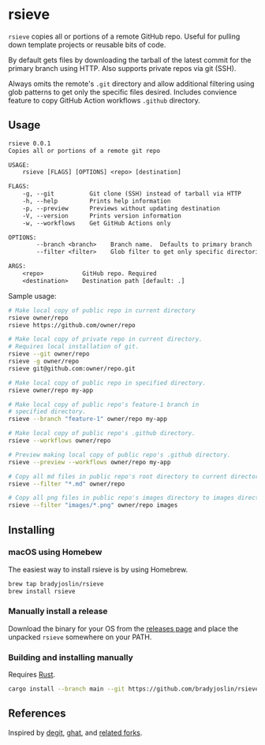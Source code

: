 # rsieve

`rsieve` copies all or portions of a remote GitHub repo. Useful for pulling down template projects or reusable bits of code.

By default gets files by downloading the tarball of the latest commit for the primary branch using HTTP. Also supports private repos via git (SSH).

Always omits the remote's `.git` directory and allow additional filtering using glob patterns to get only the specific files desired. Includes convience feature to copy GitHub Action workflows `.github` directory.

## Usage

```txt
rsieve 0.0.1
Copies all or portions of a remote git repo

USAGE:
    rsieve [FLAGS] [OPTIONS] <repo> [destination]

FLAGS:
    -g, --git          Git clone (SSH) instead of tarball via HTTP
    -h, --help         Prints help information
    -p, --preview      Previews without updating destination
    -V, --version      Prints version information
    -w, --workflows    Get GitHub Actions only

OPTIONS:
        --branch <branch>    Branch name.  Defaults to primary branch
        --filter <filter>    Glob filter to get only specific directories and files

ARGS:
    <repo>           GitHub repo. Required
    <destination>    Destination path [default: .]
```

Sample usage:

```sh
# Make local copy of public repo in current directory
rsieve owner/repo
rsieve https://github.com/owner/repo

# Make local copy of private repo in current directory.
# Requires local installation of git.
rsieve --git owner/repo
rsieve -g owner/repo
rsieve git@github.com:owner/repo.git

# Make local copy of public repo in specified directory.
rsieve owner/repo my-app

# Make local copy of public repo's feature-1 branch in
# specified directory.
rsieve --branch "feature-1" owner/repo my-app

# Make local copy of public repo's .github directory.
rsieve --workflows owner/repo

# Preview making local copy of public repo's .github directory.
rsieve --preview --workflows owner/repo my-app

# Copy all md files in public repo's root directory to current directory.
rsieve --filter "*.md" owner/repo

# Copy all png files in public repo's images directory to images directory
rsieve --filter "images/*.png" owner/repo images
```

## Installing

### macOS using Homebew

The easiest way to install rsieve is by using Homebrew.

```bash
brew tap bradyjoslin/rsieve
brew install rsieve
```

### Manually install a release

Download the binary for your OS from the [releases page](https://github.com/bradyjoslin/rsieve/releases) and place the unpacked `rsieve` somewhere on your PATH.

### Building and installing manually 

Requires [Rust](https://www.rust-lang.org/tools/install).

```bash
cargo install --branch main --git https://github.com/bradyjoslin/rsieve
```

## References

Inspired by [degit](https://github.com/tiged/tiged), [ghat](https://github.com/fregante/ghat), and [related forks](https://github.com/psnszsn/degit-rs).
